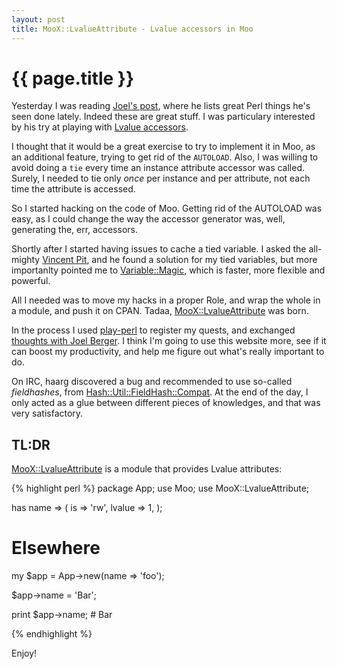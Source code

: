 ```yaml
---
layout: post
title: MooX::LvalueAttribute - Lvalue accessors in Moo
---
```


# {{ page.title }}

Yesterday I was reading [Joel's
post](http://blogs.perl.org/users/joel_berger/2013/02/in-the-name-of-create-great-things-in-perl.html),
where he lists great Perl things he's seen done lately. Indeed these are great
stuff. I was particulary interested by his try at playing with [Lvalue accessors](https://gist.github.com/jberger/4740303).

I thought that it would be a great exercise to try to implement it in Moo, as
an additional feature, trying to get rid of the `AUTOLOAD`. Also, I was willing
to avoid doing a `tie` every time an instance attribute accessor was called.
Surely, I needed to tie only *once* per instance and per attribute, not each
time the attribute is accessed.

So I started hacking on the code of Moo. Getting rid of the AUTOLOAD was easy,
as I could change the way the accessor generator was, well, generating the,
err, accessors.

Shortly after I started having issues to cache a tied variable. I asked the
all-mighty [Vincent Pit](https://metacpan.org/author/VPIT), and he found a
solution for my tied variables, but more importanlty pointed me to
[Variable::Magic](https://metacpan.org/module/Variable::Magic), which is
faster, more flexible and powerful.

All I needed was to move my hacks in a proper Role, and wrap the whole in a
module, and push it on CPAN. Tadaa, [MooX::LvalueAttribute](https://metacpan.org/module/MooX::LvalueAttribute) was born.

In the process I used [play-perl](http:://play-perl.org) to register my quests,
and exchanged [thoughts with Joel
Berger](http://play-perl.org/quest/511800ae94f611130b000025). I think I'm going
to use this website more, see if it can boost my productivity, and help me
figure out what's really important to do.

On IRC, haarg discovered a bug and recommended to use so-called *fieldhashes*,
from
[Hash::Util::FieldHash::Compat](https://metacpan.org/module/Hash::Util::FieldHash::Compat).
At the end of the day, I only acted as a glue between different pieces of
knowledges, and that was very satisfactory.

## TL:DR

[MooX::LvalueAttribute](https://metacpan.org/module/MooX::LvalueAttribute) is a
module that provides Lvalue attributes:

{% highlight perl %}
package App;
use Moo;
use MooX::LvalueAttribute;

has name => (
  is => 'rw',
  lvalue => 1,
);

# Elsewhere
my $app = App->new(name => 'foo');

$app->name = 'Bar';

print $app->name;  # Bar

{% endhighlight %}

Enjoy!